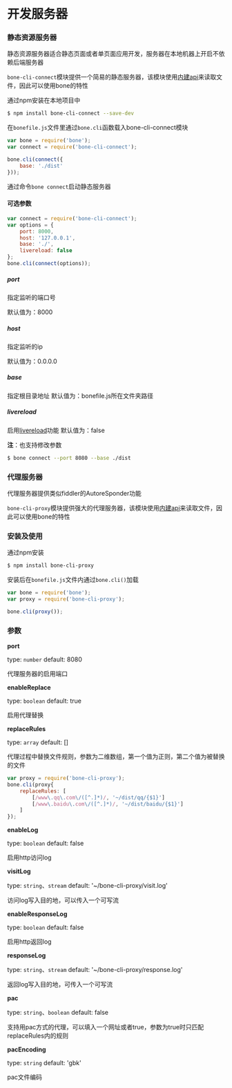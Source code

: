 # 开发服务器

### 静态资源服务器

静态资源服务器适合静态页面或者单页面应用开发，服务器在本地机器上开启不依赖后端服务器 

`bone-cli-connect`模块提供一个简易的静态服务器，该模块使用[内建api](./inner_api.html)来读取文件，因此可以使用bone的特性

通过npm安装在本地项目中

```sh
$ npm install bone-cli-connect --save-dev
```

在`bonefile.js`文件里通过`bone.cli`函数载入bone-cli-connect模块

```javascript
var bone = require('bone');
var connect = require('bone-cli-connect');

bone.cli(connect({
    base: './dist'
}));
```
通过命令`bone connect`启动静态服务器

#### 可选参数

```javascript
var connect = require('bone-cli-connect');
var options = {
    port: 8000,
    host: '127.0.0.1',
    base: './',
    livereload: false   
};
bone.cli(connect(options));
```

##### port
指定监听的端口号

默认值为：8000

##### host
指定监听的ip

默认值为：0.0.0.0

##### base
指定根目录地址
默认值为：bonefile.js所在文件夹路径

##### livereload
启用[livereload](https://github.com/intesso/connect-livereload)功能
默认值为：false

**注**：也支持修改参数

```sh
$ bone connect --port 8080 --base ./dist
```

### 代理服务器

代理服务器提供类似fiddler的AutoreSponder功能

`bone-cli-proxy`模块提供强大的代理服务器，该模块使用[内建api](./inner_api.html)来读取文件，因此可以使用bone的特性


### 安装及使用

通过npm安装

```sh
$ npm install bone-cli-proxy 
```

安装后在`bonefile.js`文件内通过`bone.cli()`加载

```js
var bone = require('bone');
var proxy = require('bone-cli-proxy');

bone.cli(proxy());
```

### 参数

**port**

type: `number` default: 8080

代理服务器的启用端口

**enableReplace**

type: `boolean` default: true

启用代理替换

**replaceRules**

type: `array` default: []

代理过程中替换文件规则，参数为二维数组，第一个值为正则，第二个值为被替换的文件

```js
var proxy = require('bone-cli-proxy');
bone.cli(proxy{
    replaceRules: [
        [/www\.qq\.com\/([^.]*)/, '~/dist/qq/{$1}']
        [/www\.baidu\.com\/([^.]*)/, '~/dist/baidu/{$1}']
    ]
});

```

**enableLog**

type: `boolean` default: false

启用http访问log

**visitLog**

type: `string`、`stream` default: '~/bone-cli-proxy/visit.log'

访问log写入目的地，可以传入一个可写流

**enableResponseLog**

type: `boolean` default: false

启用http返回log

**responseLog**

type: `string`、`stream` default: '~/bone-cli-proxy/response.log'

返回log写入目的地，可传入一个可写流

**pac**

type: `string`、`boolean` default: false

支持用pac方式的代理，可以填入一个网址或者true，参数为true时只匹配replaceRules内的规则

**pacEncoding**

type: `string` default: 'gbk'

pac文件编码